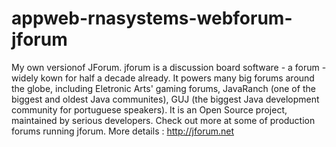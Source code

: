 appweb-rnasystems-webforum-jforum
=================================

My own versionof JForum. jforum is a discussion board software - a forum - widely kown for half a decade already. It powers many big forums around the globe, including Eletronic Arts' gaming forums, JavaRanch (one of the biggest and oldest Java communites), GUJ (the biggest Java development community for portuguese speakers). It is an Open Source project, maintained by serious developers. Check out more at some of production forums running jforum. More details : http://jforum.net